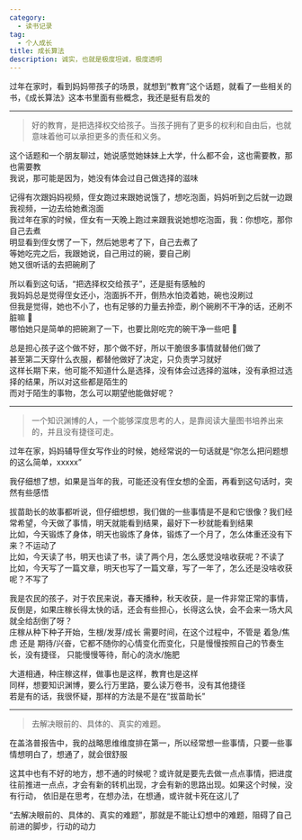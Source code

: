 ```yaml
---
category:
  - 读书记录
tag:
  - 个人成长
title: 成长算法
description: 诚实，也就是极度坦诚，极度透明
---
```


过年在家时，看到妈妈带孩子的场景，就想到“教育”这个话题，就看了一些相关的书，《成长算法》这本书里面有些概念，我还是挺有启发的

---

> 好的教育，是把选择权交给孩子。当孩子拥有了更多的权利和自由后，也就意味着他可以承担更多的责任和义务。

这个话题和一个朋友聊过，她说感觉她妹妹上大学，什么都不会，这也需要教，那也需要教   
我说，那可能是因为，她没有体会过自己做选择的滋味

记得有次跟妈妈视频，侄女跑过来跟她说饿了，想吃泡面，妈妈听到之后就一边跟我视频，一边去给她煮泡面   
我过年在家的时候，侄女有一天晚上跑过来跟我说她想吃泡面，我：你想吃，那你自己去煮   
明显看到侄女愣了一下，然后她思考了下，自己去煮了   
等她吃完之后，我跟她说，自己用过的碗，要自己刷   
她又很听话的去把碗刷了

所以看到这句话，“把选择权交给孩子”，还是挺有感触的   
我妈妈总是觉得侄女还小，泡面拆不开，倒热水怕烫着她，碗也没刷过   
但我是觉得，她也不小了，也有足够的力量去拎壶，刷个碗刷不干净的话，还刷不脏嘛 🤣   
哪怕她只是简单的把碗涮了一下，也要比刚吃完的碗干净一些吧 🤣

总是担心孩子这个做不好，那个做不好，所以干脆很多事情就替他们做了   
甚至第二天穿什么衣服，都替他做好了决定，只负责学习就好   
这样长期下来，他可能不知道什么是选择，没有体会过选择的滋味，没有承担过选择的结果，所以对这些都是陌生的   
而对于陌生的事物，怎么可以期望他能做好呢？

---

> 一个知识渊博的人，一个能够深度思考的人，是靠阅读大量图书培养出来的，并且没有捷径可走。

过年在家，妈妈辅导侄女写作业的时候，她经常说的一句话就是“你怎么把问题想的这么简单，xxxxx”

我仔细想了想，如果是当年的我，可能还没有侄女想的全面，再看到这句话时，突然有些感悟

拔苗助长的故事都听说，但仔细想想，我们做的一些事情是不是和它很像？我们经常希望，今天做了事情，明天就能看到结果，最好下一秒就能看到结果   
比如，今天锻炼了身体，明天也锻炼了身体，锻炼了一个月了，怎么体重还没有下来？不运动了   
比如，今天读了书，明天也读了书，读了两个月，怎么感觉没啥收获呢？不读了   
比如，今天写了一篇文章，明天也写了一篇文章，写了一年了，怎么还是没啥收获呢？不写了

我是农民的孩子，对于农民来说，春天播种，秋天收获，是一件非常正常的事情，反倒是，如果庄稼长得太快的话，还会有些担心，长得这么快，会不会来一场大风就全给刮倒了呀？   
庄稼从种下种子开始，生根/发芽/成长 需要时间，在这个过程中，不管是 着急/焦虑 还是 期待/兴奋，它都不随你的心情变化而变化，只是慢慢按照自己的节奏生长，没有捷径，
只能慢慢等待，耐心的浇水/施肥

大道相通，种庄稼这样，做事也是这样，教育也是这样   
同样，想要知识渊博，要么行万里路，要么读万卷书，没有其他捷径   
若是有的话，我很怀疑，那样的方法是不是在“拔苗助长”

---

> 去解决眼前的、具体的、真实的难题。

在盖洛普报告中，我的战略思维维度排在第一，所以经常想一些事情，只要一些事情想明白了，想通了，就会很舒服

这其中也有不好的地方，想不通的时候呢？或许就是要先去做一点点事情，把进度往前推进一点点，才会有新的转机出现，才会有新的思路出现。如果这个时候，没有行动，
依旧是在思考，在想办法，在想通，或许就卡死在这儿了

“去解决眼前的、具体的、真实的难题”，那就是不能让幻想中的难题，阻碍了自己前进的脚步，行动的动力